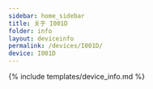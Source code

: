 ```yaml
---
sidebar: home_sidebar
title: 关于 I001D
folder: info
layout: deviceinfo
permalink: /devices/I001D/
device: I001D
---
```

{% include templates/device_info.md %}
